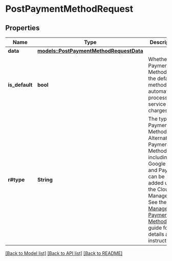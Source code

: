 # PostPaymentMethodRequest

## Properties

Name | Type | Description | Notes
------------ | ------------- | ------------- | -------------
**data** | [**models::PostPaymentMethodRequestData**](post_payment_method_request_data.md) |  | 
**is_default** | **bool** | Whether this Payment Method is the default method for automatically processing service charges. | 
**r#type** | **String** | The type of Payment Method.  Alternative Payment Methods including Google Pay and PayPal can be added using the Cloud Manager. See the [Manage Payment Methods](https://www.linode.com/docs/products/platform/billing/guides/payment-methods/) guide for details and instructions. | 

[[Back to Model list]](../README.md#documentation-for-models) [[Back to API list]](../README.md#documentation-for-api-endpoints) [[Back to README]](../README.md)


